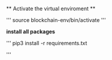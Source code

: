 ** Activate the virtual enviroment **

'''
source blockchain-env/bin/activate
'''

**install all packages**

'''
pip3 install -r requirements.txt

'''
